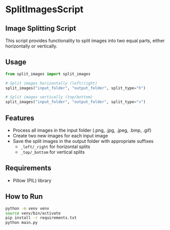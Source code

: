 # SplitImagesScript

## Image Splitting Script

This script provides functionality to split images into two equal parts, either horizontally or vertically.

## Usage

```python
from split_images import split_images

# Split images horizontally (left/right)
split_images("input_folder", "output_folder", split_type="h")

# Split images vertically (top/bottom)
split_images("input_folder", "output_folder", split_type="v")
```

## Features

- Process all images in the input folder (.png, .jpg, .jpeg, .bmp, .gif)
- Create two new images for each input image
- Save the split images in the output folder with appropriate suffixes
  - `_left/_right` for horizontal splits
  - `_top/_bottom` for vertical splits

## Requirements

- Pillow (PIL) library

## How to Run

```bash
python -m venv venv
source venv/bin/activate
pip install -r requirements.txt
python main.py
```
